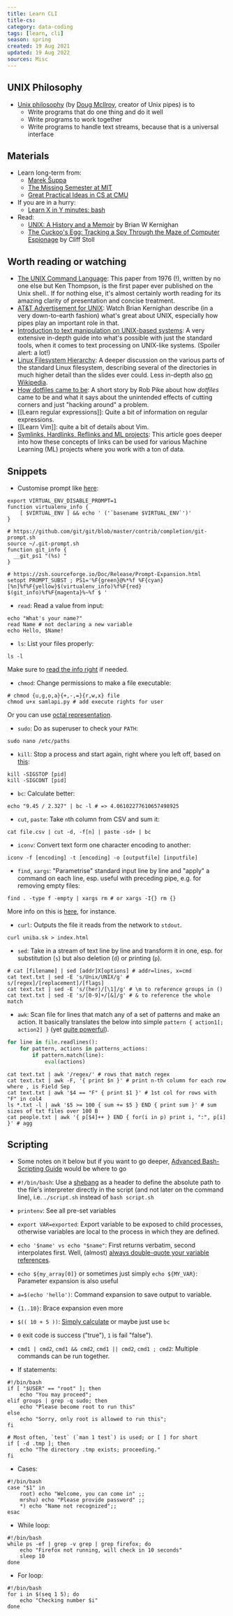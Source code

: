 ```yaml
---
title: Learn CLI
title-cs: 
category: data-coding
tags: [learn, cli]
season: spring
created: 19 Aug 2021
updated: 19 Aug 2022
sources: Misc
---
```


## UNIX Philosophy
- [Unix philosophy](http://catb.org/esr/writings/taoup/html/ch01s06.html) (by [Doug McIlroy](https://en.wikipedia.org/wiki/Douglas_McIlroy), creator of Unix pipes) is to
	- Write programs that do one thing and do it well
	- Write programs to work together
	- Write programs to handle text streams, because that is a universal interface

## Materials
- Learn long-term from:
	- [Marek Šuppa](https://mareksuppa.com/teaching/linux-cli/2020/)
	- [The Missing Semester at MIT](https://missing.csail.mit.edu/)
	- [Great Practical Ideas in CS at CMU](https://www.cs.cmu.edu/~07131/f20/)
- If you are in a hurry:
	- [Learn X in Y minutes: bash](https://learnxinyminutes.com/docs/bash/)
- Read:
	- [UNIX: A History and a Memoir](https://www.amazon.com/UNIX-History-Memoir-Brian-Kernighan/dp/1695978552) by Brian W Kernighan
	- [The Cuckoo's Egg: Tracking a Spy Through the Maze of Computer Espionage](https://www.amazon.com/Cuckoos-Egg-Tracking-Computer-Espionage/dp/1416507787/) by Cliff Stoll

## Worth reading or watching
- [The UNIX Command Language](https://github.com/susam/tucl): This paper from 1976 (!), written by no one else but Ken Thompson, is the first paper ever published on the Unix shell.. If for nothing else, it's almost certainly worth reading for its amazing clarity of presentation and concise treatment.
- [AT&T Advertisement for UNIX](https://www.youtube.com/watch?v=tc4ROCJYbm0&feature=youtu.be&t=297): Watch Brian Kernighan describe (in a very down-to-earth fashion) what's great about UNIX, especially how pipes play an important role in that.
- [Introduction to text manipulation on UNIX-based systems](https://developer.ibm.com/articles/au-unixtext/): A very extensive in-depth guide into what's possible with just the standard tools, when it comes to text processing on UNIX-like systems. (Spoiler alert: a lot!)
- [Linux Filesystem Hierarchy](https://tldp.org/LDP/Linux-Filesystem-Hierarchy/html/): A deeper discussion on the various parts of the standard Linux filesystem, describing several of the directories in much higher detail than the slides ever could. Less in-depth also [on Wikipedia](https://en.wikipedia.org/wiki/Filesystem_Hierarchy_Standard).
- [How dotfiles came to be](https://web.archive.org/web/20190211155005/https://plus.google.com/+RobPikeTheHuman/posts/R58WgWwN9jp): A short story by Rob Pike about how *dotfiles* came to be and what it says about the unintended effects of cutting corners and just "hacking around" a problem.
- [[Learn regular expressions]]: Quite a bit of information on regular expressions.
- [[Learn Vim]]: quite a bit of details about Vim.
- [Symlinks, Hardlinks, Reflinks and ML projects](https://dev.to/robogeek/reflinks-vs-symlinks-vs-hard-links-and-how-they-can-help-machine-learning-projects-1cj4): This article goes deeper into how these concepts of links can be used for various Machine Learning (ML) projects where you work with a ton of data.


## Snippets
- Customise prompt like [here](https://dev.to/cassidoo/customizing-my-zsh-prompt-3417):

```shell
export VIRTUAL_ENV_DISABLE_PROMPT=1
function virtualenv_info {
    [ $VIRTUAL_ENV ] && echo ' ('`basename $VIRTUAL_ENV`')'
}

# https://github.com/git/git/blob/master/contrib/completion/git-prompt.sh
source ~/.git-prompt.sh
function git_info {
  __git_ps1 "(%s) "
}

# https://zsh.sourceforge.io/Doc/Release/Prompt-Expansion.html
setopt PROMPT_SUBST ; PS1='%F{green}@%*%f %F{cyan}[%n]%f%F{yellow}$(virtualenv_info)%f%F{red} $(git_info)%f%F{magenta}%~%f $ '
```

- `read`: Read a value from input:

```shell
echo "What's your name?"
read Name # not declaring a new variable
echo Hello, $Name!
```

- `ls`: List your files properly:

```shell
ls -l
```

Make sure to [read the info right](https://talks.mareksuppa.com/teaching/2022/unix-summer-of-cli/07-attrs-find-xargs/images/perms1.png) if needed.

- `chmod`: Change permissions to make a file executable:

```shell
# chmod {u,g,o,a}{+,-,=}{r,w,x} file
chmod u+x samlapi.py # add execute rights for user
```

Or you can use [octal representation](https://talks.mareksuppa.com/teaching/2022/unix-summer-of-cli/07-attrs-find-xargs/images/permissions.png).

- `sudo`: Do as superuser to check your `PATH`:

```shell
sudo nano /etc/paths
```

- `kill`: Stop a process and start again, right where you left off, based on [this](https://major.io/2009/06/15/two-great-signals-sigstop-and-sigcont/):

```shell
kill -SIGSTOP [pid]
kill -SIGCONT [pid]
```

- `bc`: Calculate better:

```shell
echo "9.45 / 2.327" | bc -l # => 4.06102277610657498925
```

- `cut`, `paste`: Take `n`th column from CSV and sum it:

```shell
cat file.csv | cut -d, -f[n] | paste -sd+ | bc
```

- `iconv`: Convert text form one character encoding to another:

```shell
iconv -f [encoding] -t [encoding] -o [outputfile] [inputfile]
```

-  `find`, `xargs`: "Parametrise" standard input line by line and "apply" a command on each line, esp. useful with preceding pipe, e.g. for removing empty files:

```shell
find . -type f -empty | xargs rm # or xargs -I{} rm {}
```

More info on this is [here](http://offbytwo.com/2011/06/26/things-you-didnt-know-about-xargs.html), for instance.

- `curl`: Outputs the file it reads from the network to `stdout`.

```shell
curl uniba.sk > index.html
```

- `sed`: Take in a stream of text line by line and transform it in one, esp. for substitution (`s`) but also deletion (`d`) or printing (`p`).

```shell
# cat [filename] | sed [addr]X[options] # addr=lines, x=cmd
cat text.txt | sed -E 's/Unix/UNIX/g' # s/[regex]/[replacement]/[flags]
cat text.txt | sed -E 's/(her)/[\1]/g' # \m to reference groups in ()
cat text.txt | sed -E 's/[0-9]+/[&]/g' # & to reference the whole match
```

- `awk`:  Scan file for lines that match any of a set of patterns and make an action. It basically translates the below into simple `pattern { action1[; action2] }` (yet [quite powerful](https://iridakos.com/programming/2019/05/16/remove-duplicate-lines-preserving-order-linux)).

```python
for line in file.readlines():
	for pattern, actions in patterns_actions:
		if pattern.match(line):
			eval(actions)
```

```shell
cat text.txt | awk '/regex/' # rows that match regex
cat text.txt | awk -F, '{ print $n }' # print n-th column for each row where , is Field Sep
cat text.txt | awk '$4 == "F" { print $1 }' # 1st col for rows with "F" in col4
ls *.txt -l | awk '$5 >= 100 { sum += $5 } END { print sum }' # sum sizes of txt files over 100 B
cat people.txt | awk '{ p[$4]++ } END { for(i in p) print i, ":", p[i] }' # agg
```

## Scripting
- Some notes on it below but if you want to go deeper, [Advanced Bash-Scripting Guide](https://tldp.org/LDP/abs/html/) would be where to go
- `#!/bin/bash`: Use a [shebang](https://en.wikipedia.org/wiki/Shebang_(Unix)) as a header to define the absolute path to the file's interpreter directly in the script (and not later on the command line), i.e. `./script.sh` instead of `bash script.sh`
- `printenv`: See all pre-set variables
- `export VAR=exported`: Export variable to be exposed to child processes, otherwise variables are local to the process in which they are defined.
- `echo '$name' vs echo "$name"`: First returns verbatim, second interpolates first. Well, (almost) [always double-quote your variable references](http://www.compciv.org/topics/bash/variables-and-substitution/).
- `echo ${my_array[0]}` or sometimes just simply `echo ${MY_VAR}`: Parameter expansion is also useful
- `a=$(echo 'hello')`: Command expansion to save output to variable.
- `{1..10}`: Brace expansion even more
- `$(( 10 + 5 ))`: [Simply calculate](https://www.gnu.org/savannah-checkouts/gnu/bash/manual/bash.html#Shell-Arithmetic) or maybe just use `bc`
-  `0` exit code is success ("true"), `1` is fail "false").
- `cmd1 | cmd2`, `cmd1 && cmd2`, `cmd1 || cmd2`, `cmd1 ; cmd2`: Multiple commands can be run together.

- If statements:

```shell
#!/bin/bash
if [ "$USER" == "root" ]; then
	echo "You may proceed";
elif groups | grep -q sudo; then
	echo "Please become root to run this"
else
	echo "Sorry, only root is allowed to run this";
fi

# Most often, `test` (`man 1 test`) is used; or [ ] for short
if [ -d .tmp ]; then
	echo "The directory .tmp exists; proceeding."
fi
```

- Cases:
```shell
#!/bin/bash
case "$1" in
	root) echo "Welcome, you can come in" ;;
	mrshu) echo "Please provide password" ;;
	*) echo "Name not recognized";;
esac
```

- While loop:

```shell
#!/bin/bash
while ps -ef | grep -v grep | grep firefox; do
	echo "Firefox not running, will check in 10 seconds"
	sleep 10
done
```

- For loop:

```shell
#!/bin/bash
for i in $(seq 1 5); do
	echo "Checking number $i"
done
```